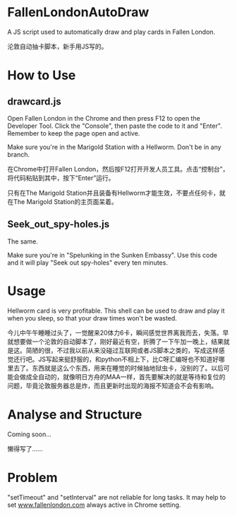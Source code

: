 # FallenLondonAutoDraw
A JS script used to automatically draw and play cards in Fallen London.

沦敦自动抽卡脚本，新手用JS写的。

# How to Use
## drawcard.js
Open Fallen London in the Chrome and then press F12 to open the Developer Tool. Click the "Console", then paste the code to it and "Enter". Remember to keep the page open and active.

Make sure you're in the Marigold Station with a Hellworm. Don't be in any branch.

在Chrome中打开Fallen London，然后按F12打开开发人员工具。点击“控制台”，将代码粘贴到其中，按下“Enter”运行。

只有在The Marigold Station并且装备有Hellworm才能生效，不要点任何卡，就在The Marigold Station的主页面呆着。

## Seek_out_spy-holes.js
The same.

Make sure you're in "Spelunking in the Sunken Embassy". Use this code and it will play "Seek out spy-holes" every ten minutes.

# Usage

Hellworm card is very profitable. This shell can be used to draw and play it when you sleep, so that your draw times won't be wasted.

今儿中午午睡睡过头了，一觉醒来20体力6卡，瞬间感觉世界离我而去，失落。早就想要做一个沦敦的自动脚本了，刚好最近有空，折腾了一下午加一晚上，结果就是这。简陋的很，不过我以前从来没碰过互联网或者JS脚本之类的，写成这样感觉还行吧。JS写起来挺舒服的，和python不相上下，比C呀汇编呀也不知道好哪里去了。东西就是这么个东西，用来在睡觉的时候抽地狱虫卡，没别的了。以后可能会做成全自动的，就像明日方舟的MAA一样，首先要解决的就是等待和复位的问题，毕竟沦敦服务器总是炸，而且更新时出现的海报不知道会不会有影响。

# Analyse and Structure

Coming soon...

懒得写了……

# Problem
"setTimeout" and "setInterval" are not reliable for long tasks. It may help to set www.fallenlondon.com always active in Chrome setting.

